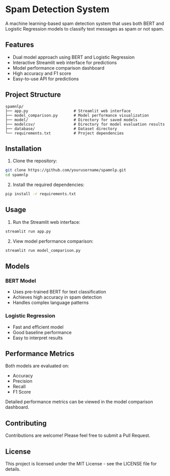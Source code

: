 # Spam Detection System

A machine learning-based spam detection system that uses both BERT and Logistic Regression models to classify text messages as spam or not spam.

## Features

- Dual model approach using BERT and Logistic Regression
- Interactive Streamlit web interface for predictions
- Model performance comparison dashboard
- High accuracy and F1 score
- Easy-to-use API for predictions

## Project Structure

```
spamnlp/
├── app.py                    # Streamlit web interface
├── model_comparison.py       # Model performance visualization
├── model/                    # Directory for saved models
├── modelcsv/                 # Directory for model evaluation results
├── database/                 # Dataset directory
└── requirements.txt          # Project dependencies
```

## Installation

1. Clone the repository:
```bash
git clone https://github.com/yourusername/spamnlp.git
cd spamnlp
```

2. Install the required dependencies:
```bash
pip install -r requirements.txt
```

## Usage

1. Run the Streamlit web interface:
```bash
streamlit run app.py
```

2. View model performance comparison:
```bash
streamlit run model_comparison.py
```

## Models

### BERT Model
- Uses pre-trained BERT for text classification
- Achieves high accuracy in spam detection
- Handles complex language patterns

### Logistic Regression
- Fast and efficient model
- Good baseline performance
- Easy to interpret results

## Performance Metrics

Both models are evaluated on:
- Accuracy
- Precision
- Recall
- F1 Score

Detailed performance metrics can be viewed in the model comparison dashboard.

## Contributing

Contributions are welcome! Please feel free to submit a Pull Request.

## License

This project is licensed under the MIT License - see the LICENSE file for details. 